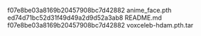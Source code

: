 f07e8be03a8169b20457908bc7d42882  anime_face.pth
ed74d71bc52d31f49d49a2d9d52a3ab8  README.md
f07e8be03a8169b20457908bc7d42882  voxceleb-hdam.pth.tar
